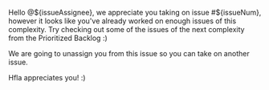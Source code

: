 <!-- Template for a notification to the assignee that they've already worked on issue(s) of a certain complexity and they will be unassigned -->
Hello @${issueAssignee}, we appreciate you taking on issue #${issueNum}, however it looks like you've already worked on enough issues of this complexity. Try checking out some of the issues of the next complexity from the Prioritized Backlog :)

We are going to unassign you from this issue so you can take on another issue.

Hfla appreciates you! :)